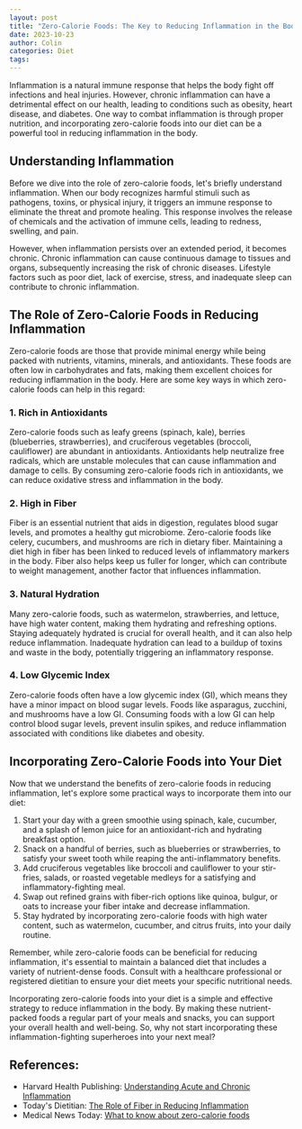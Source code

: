 ```yaml
---
layout: post
title: "Zero-Calorie Foods: The Key to Reducing Inflammation in the Body"
date: 2023-10-23
author: Colin
categories: Diet
tags: 
---
```


Inflammation is a natural immune response that helps the body fight off infections and heal injuries. However, chronic inflammation can have a detrimental effect on our health, leading to conditions such as obesity, heart disease, and diabetes. One way to combat inflammation is through proper nutrition, and incorporating zero-calorie foods into our diet can be a powerful tool in reducing inflammation in the body.

## Understanding Inflammation

Before we dive into the role of zero-calorie foods, let's briefly understand inflammation. When our body recognizes harmful stimuli such as pathogens, toxins, or physical injury, it triggers an immune response to eliminate the threat and promote healing. This response involves the release of chemicals and the activation of immune cells, leading to redness, swelling, and pain.

However, when inflammation persists over an extended period, it becomes chronic. Chronic inflammation can cause continuous damage to tissues and organs, subsequently increasing the risk of chronic diseases. Lifestyle factors such as poor diet, lack of exercise, stress, and inadequate sleep can contribute to chronic inflammation.

## The Role of Zero-Calorie Foods in Reducing Inflammation

Zero-calorie foods are those that provide minimal energy while being packed with nutrients, vitamins, minerals, and antioxidants. These foods are often low in carbohydrates and fats, making them excellent choices for reducing inflammation in the body. Here are some key ways in which zero-calorie foods can help in this regard:

### 1. Rich in Antioxidants

Zero-calorie foods such as leafy greens (spinach, kale), berries (blueberries, strawberries), and cruciferous vegetables (broccoli, cauliflower) are abundant in antioxidants. Antioxidants help neutralize free radicals, which are unstable molecules that can cause inflammation and damage to cells. By consuming zero-calorie foods rich in antioxidants, we can reduce oxidative stress and inflammation in the body.

### 2. High in Fiber

Fiber is an essential nutrient that aids in digestion, regulates blood sugar levels, and promotes a healthy gut microbiome. Zero-calorie foods like celery, cucumbers, and mushrooms are rich in dietary fiber. Maintaining a diet high in fiber has been linked to reduced levels of inflammatory markers in the body. Fiber also helps keep us fuller for longer, which can contribute to weight management, another factor that influences inflammation.

### 3. Natural Hydration

Many zero-calorie foods, such as watermelon, strawberries, and lettuce, have high water content, making them hydrating and refreshing options. Staying adequately hydrated is crucial for overall health, and it can also help reduce inflammation. Inadequate hydration can lead to a buildup of toxins and waste in the body, potentially triggering an inflammatory response.

### 4. Low Glycemic Index

Zero-calorie foods often have a low glycemic index (GI), which means they have a minor impact on blood sugar levels. Foods like asparagus, zucchini, and mushrooms have a low GI. Consuming foods with a low GI can help control blood sugar levels, prevent insulin spikes, and reduce inflammation associated with conditions like diabetes and obesity.

## Incorporating Zero-Calorie Foods into Your Diet

Now that we understand the benefits of zero-calorie foods in reducing inflammation, let's explore some practical ways to incorporate them into our diet:

1. Start your day with a green smoothie using spinach, kale, cucumber, and a splash of lemon juice for an antioxidant-rich and hydrating breakfast option.
2. Snack on a handful of berries, such as blueberries or strawberries, to satisfy your sweet tooth while reaping the anti-inflammatory benefits.
3. Add cruciferous vegetables like broccoli and cauliflower to your stir-fries, salads, or roasted vegetable medleys for a satisfying and inflammatory-fighting meal.
4. Swap out refined grains with fiber-rich options like quinoa, bulgur, or oats to increase your fiber intake and decrease inflammation.
5. Stay hydrated by incorporating zero-calorie foods with high water content, such as watermelon, cucumber, and citrus fruits, into your daily routine.

Remember, while zero-calorie foods can be beneficial for reducing inflammation, it's essential to maintain a balanced diet that includes a variety of nutrient-dense foods. Consult with a healthcare professional or registered dietitian to ensure your diet meets your specific nutritional needs.

Incorporating zero-calorie foods into your diet is a simple and effective strategy to reduce inflammation in the body. By making these nutrient-packed foods a regular part of your meals and snacks, you can support your overall health and well-being. So, why not start incorporating these inflammation-fighting superheroes into your next meal?

## References:
- Harvard Health Publishing: [Understanding Acute and Chronic Inflammation](https://www.health.harvard.edu/staying-healthy/understanding-acute-and-chronic-inflammation)
- Today's Dietitian: [The Role of Fiber in Reducing Inflammation](https://www.todaysdietitian.com/newarchives/pdfs/0918p24.shtml)
- Medical News Today: [What to know about zero-calorie foods](https://www.medicalnewstoday.com/articles/what-to-know-about-zero-calorie-foods)